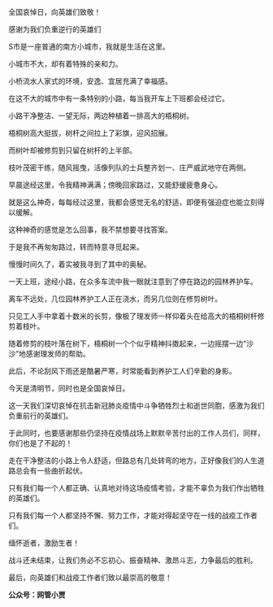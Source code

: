 全国哀悼日，向英雄们致敬！

感谢为我们负重逆行的英雄们



S市是一座普通的南方小城市，我就是生活在这里。

小城市不大，却有着特殊的亲和力。

小桥流水人家式的环境，安逸、宜居充满了幸福感。

在这不大的城市中有一条特别的小路，每当我开车上下班都会经过它。

小路干净整洁、一望无际，两边种植着一排高大的梧桐树。

梧桐树高大挺拔，树杆之间拉上了彩旗，迎风招展。

而树叶却被修剪到只留在树杆的上半部。

枝叶茂密干练，随风摇曳，活像列队的士兵整齐划一、庄严威武地守在两侧。

早晨途经这里，令我精神满满；傍晚回家路过，又能舒缓疲惫身心。

就是这么神奇，每每经过这里，我都会感觉无名的舒适，即便有强迫症也能立刻得以缓解。



这种神奇的感觉是怎么回事，我不禁想要寻找答案。

于是我不再匆匆路过，转而特意寻觅起来。

慢慢时间久了，着实被我寻到了其中的奥秘。

一天上班，途经小路，在众多车流中我一眼就注意到了停在路边的园林养护车。

离车不远处，几位园林养护工人正在浇水，而另几位则在修剪树叶。

只见工人手中拿着十数米的长剪，像极了理发师一样仰着头在给高大的梧桐树杆修剪着枝叶。

随着修剪的枝叶落在树下，梧桐树一个个似乎精神抖擞起来，一边摇摆一边“沙沙”地感谢理发师的帮助。

此后，不论刮风下雨还是酷暑严寒，时常能看到养护工人们辛勤的身影。

今天是清明节，同时也是全国哀悼日。

这一天我们深切哀悼在抗击新冠肺炎疫情中斗争牺牲烈士和逝世同胞，感激为我们负重前行的英雄们。

于此同时，也要感谢那些仍坚持在疫情战场上默默辛苦付出的工作人员们，同样，你们也是了不起的！



走在干净整洁的小路上令人舒适，但路总有几处转弯的地方，正好像我们的人生道路总会有一些曲折起伏。

只有我们每一个人都正确、认真地对待这场疫情考验，才能不辜负为我们作出牺牲的英雄们。

只有我们每一个人都坚持不懈、努力工作，才能对得起坚守在一线的战疫工作者们。

缅怀逝者，激励生者！

战斗还未结束，让我们务必不忘初心、振奋精神、激昂斗志，力争最后的胜利。

最后，向英雄们和战疫工作者们致以最崇高的敬意！



**公众号：网管小贾**